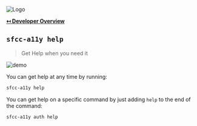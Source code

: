 ![Logo](https://sfccdevops.s3.amazonaws.com/logo-128.png "Logo")

**[↤ Developer Overview](../README.md#developer-overview)**

`sfcc-a11y help`
---

> Get Help when you need it

![demo](https://sfcc-a11y.s3.amazonaws.com/help.gif?v=1.3.0)

You can get help at any time by running:

```bash
sfcc-a11y help
```

You can get help on a specific command by just adding `help` to the end of the command:

```bash
sfcc-a11y auth help
```
